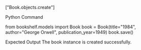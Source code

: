 ["Book.objects.create"]

Python Command

from bookshelf.models import Book
book = Book(title="1984", author="George Orwell", publication_year=1949)
book.save()



Expected Output
The book instance is created successfully.

